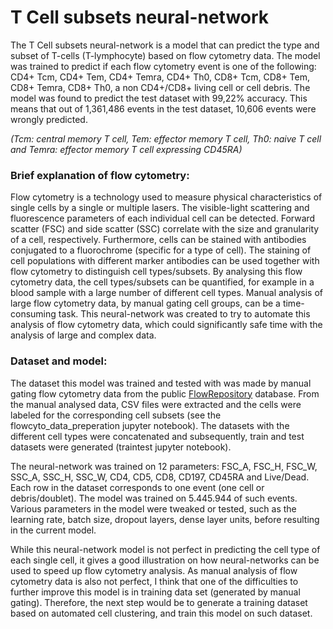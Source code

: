 # T Cell subsets neural-network
The T Cell subsets neural-network is a model that can predict the type and subset of T-cells (T-lymphocyte) based on flow cytometry data.
The model was trained to predict if each flow cytometry event is one of the following:
CD4+ Tcm, CD4+ Tem, CD4+ Temra, CD4+ Th0, CD8+ Tcm, CD8+ Tem, CD8+ Temra, CD8+ Th0, a non CD4+/CD8+ living cell or cell debris.
The model was found to predict the test dataset with 99,22% accuracy. 
This means that out of 1,361,486 events in the test dataset, 10,606 events were wrongly predicted.

_(Tcm: central memory T cell, Tem: effector memory T cell, Th0: naive T cell and Temra: effector memory T cell expressing CD45RA)_

### Brief explanation of flow cytometry:
Flow cytometry is a technology used to measure physical characteristics of single cells by a single or multiple lasers.
The visible-light scattering and fluorescence parameters of each individual cell can be detected.
Forward scatter (FSC) and side scatter (SSC) correlate with the size and granularity of a cell, respectively. 
Furthermore, cells can be stained with antibodies conjugated to a fluorochrome (specific for a type of cell). 
The staining of cell populations with different marker antibodies can be used together with flow cytometry to distinguish cell types/subsets.
By analysing this flow cytometry data, the cell types/subsets can be quantified, for example in a blood sample with a large number of different cell types. 
Manual analysis of large flow cytometry data, by manual gating cell groups, can be a time-consuming task.
This neural-network was created to try to automate this analysis of flow cytometry data, which could significantly safe time with the analysis of large and complex data. 

### Dataset and model:
The dataset this model was trained and tested with was made by manual gating flow cytometry data from the public [FlowRepository](https://flowrepository.org/id/FR-FCM-Z2WB "FCS files used") database. 
From the manual analysed data, CSV files were extracted and the cells were labeled for the corresponding cell subsets (see the flowcyto_data_preperation jupyter notebook).
The datasets with the different cell types were concatenated and subsequently, train and test datasets were generated (traintest jupyter notebook).

The neural-network was trained on 12 parameters: FSC_A, FSC_H, FSC_W, SSC_A, SSC_H, SSC_W, CD4, CD5, CD8, CD197, CD45RA and Live/Dead.
Each row in the dataset corresponds to one event (one cell or debris/doublet). The model was trained on 5.445.944 of such events. 
Various parameters in the model were tweaked or tested, such as the learning rate, batch size, dropout layers, dense layer units, before resulting in the current model. 

While this neural-network model is not perfect in predicting the cell type of each single cell, it gives a good illustration on how neural-networks can be used to speed up flow cytometry analysis.
As manual analysis of flow cytometry data is also not perfect, I think that one of the difficulties to further improve this model is in training data set (generated by manual gating).
Therefore, the next step would be to generate a training dataset based on automated cell clustering, and train this model on such dataset.

